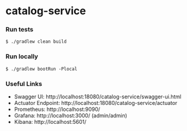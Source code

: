 # catalog-service


### Run tests
`$ ./gradlew clean build`

### Run locally
`$ ./gradlew bootRun -Plocal`

### Useful Links
* Swagger UI: http://localhost:18080/catalog-service/swagger-ui.html
* Actuator Endpoint: http://localhost:18080/catalog-service/actuator
* Prometheus: http://localhost:9090/
* Grafana: http://localhost:3000/ (admin/admin)
* Kibana: http://localhost:5601/
